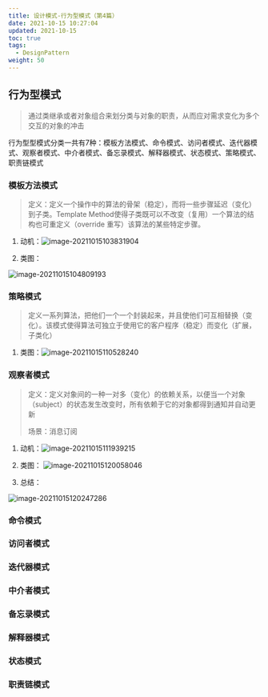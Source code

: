 ```yaml
---
title: 设计模式-行为型模式（第4篇）
date: 2021-10-15 10:27:04
updated: 2021-10-15
toc: true
tags:
  - DesignPattern 
weight: 50
---
```


## 行为型模式

> 通过类继承或者对象组合来划分类与对象的职责，从而应对需求变化为多个交互的对象的冲击

行为型型模式分类一共有7种：模板方法模式、命令模式、访问者模式、迭代器模式、观察者模式、中介者模式、备忘录模式、解释器模式、状态模式、策略模式、职责链模式

### 模板方法模式

> 定义：定义一个操作中的算法的骨架（稳定），而将一些步骤延迟（变化）到子类。Template Method使得子类既可以不改变（复用）一个算法的结构也可重定义（override 重写）该算法的某些特定步骤。

1. 动机：![image-20211015103831904](image-20211015103831904.png)

2. 类图：

![image-20211015104809193](image-20211015104809193.png)

### 策略模式

> 定义一系列算法，把他们一个一个封装起来，并且使他们可互相替换（变化）。该模式使得算法可独立于使用它的客户程序（稳定）而变化（扩展，子类化）

1. 类图：![image-20211015110528240](image-20211015110528240.png)

### 观察者模式

> 定义：定义对象间的一种一对多（变化）的依赖关系，以便当一个对象（subject）的状态发生改变时，所有依赖于它的对象都得到通知并自动更新
>
> 场景：消息订阅

1. 动机：![image-20211015111939215](image-20211015111939215.png)

2. 类图：
![image-20211015120058046](image-20211015120058046.png)

3. 总结：

![image-20211015120247286](image-20211015120247286.png)

### 命令模式

### 访问者模式

### 迭代器模式

### 中介者模式

### 备忘录模式

### 解释器模式

### 状态模式

### 职责链模式
